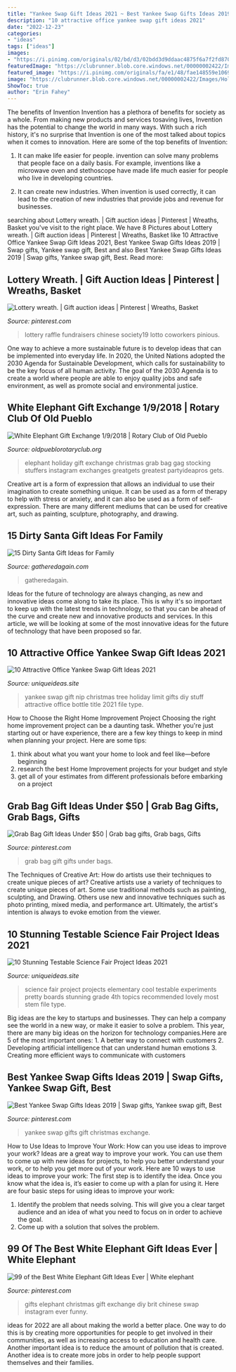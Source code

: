 ```yaml
---
title: "Yankee Swap Gift Ideas 2021 ~ Best Yankee Swap Gifts Ideas 2019"
description: "10 attractive office yankee swap gift ideas 2021"
date: "2022-12-23"
categories:
- "ideas"
tags: ["ideas"]
images:
- "https://i.pinimg.com/originals/02/bd/d3/02bdd3d9ddaac4875f6a7f2fd870f9e0.png"
featuredImage: "https://clubrunner.blob.core.windows.net/00000002422/Images/Holiday_White_Elephant_Party-1.png"
featured_image: "https://i.pinimg.com/originals/fa/e1/48/fae148559e10696cc9cd4e286f9b3d0d.jpg"
image: "https://clubrunner.blob.core.windows.net/00000002422/Images/Holiday_White_Elephant_Party-1.png"
ShowToc: true
author: "Erin Fahey"
---
```



The benefits of Invention
Invention has a plethora of benefits for society as a whole. From making new products and services tosaving lives, Invention has the potential to change the world in many ways. With such a rich history, it's no surprise that Invention is one of the most talked about topics when it comes to innovation. Here are some of the top benefits of Invention: 
1. It can make life easier for people. invention can solve many problems that people face on a daily basis. For example, inventions like a microwave oven and stethoscope have made life much easier for people who live in developing countries.

2. It can create new industries. When invention is used correctly, it can lead to the creation of new industries that provide jobs and revenue for businesses.

	

		
searching about Lottery wreath. | Gift auction ideas | Pinterest | Wreaths, Basket you've visit to the right place. We have 8 Pictures about Lottery wreath. | Gift auction ideas | Pinterest | Wreaths, Basket like 10 Attractive Office Yankee Swap Gift Ideas 2021, Best Yankee Swap Gifts Ideas 2019 | Swap gifts, Yankee swap gift, Best and also Best Yankee Swap Gifts Ideas 2019 | Swap gifts, Yankee swap gift, Best. Read more:
		
    
## Lottery Wreath. | Gift Auction Ideas | Pinterest | Wreaths, Basket

<img loading=lazy src="https://s-media-cache-ak0.pinimg.com/originals/3e/05/0b/3e050b380caa47a620f323b925a6199a.jpg" onerror="this.onerror=null;this.src='https://tse2.mm.bing.net/th?id=OIP.uVRRPd5vOt0qwZF02JnXLgHaJ4&amp;pid=15.1';" alt="Lottery wreath. | Gift auction ideas | Pinterest | Wreaths, Basket">

_Source: pinterest.com_

>lottery raffle fundraisers chinese society19 lotto coworkers pinious. 

	

One way to achieve a more sustainable future is to develop ideas that can be implemented into everyday life. In 2020, the United Nations adopted the 2030 Agenda for Sustainable Development, which calls for sustainability to be the key focus of all human activity. The goal of the 2030 Agenda is to create a world where people are able to enjoy quality jobs and safe environment, as well as promote social and environmental justice.

    
## White Elephant Gift Exchange 1/9/2018 | Rotary Club Of Old Pueblo

<img loading=lazy src="https://clubrunner.blob.core.windows.net/00000002422/Images/Holiday_White_Elephant_Party-1.png" onerror="this.onerror=null;this.src='https://tse1.mm.bing.net/th?id=OIP.pHnfCAT1bx_sArWOq3i58QHaHa&amp;pid=15.1';" alt="White Elephant Gift Exchange 1/9/2018 | Rotary Club of Old Pueblo">

_Source: oldpueblorotaryclub.org_

>elephant holiday gift exchange christmas grab bag gag stocking stuffers instagram exchanges greatgets greatest partyideapros gets. 

	

Creative art is a form of expression that allows an individual to use their imagination to create something unique. It can be used as a form of therapy to help with stress or anxiety, and it can also be used as a form of self-expression. There are many different mediums that can be used for creative art, such as painting, sculpture, photography, and drawing.

    
## 15 Dirty Santa Gift Ideas For Family

<img loading=lazy src="https://gatheredagain.com/wp-content/uploads/2014/11/15-Dirty-Santa-Gift-Ideas-for-Family.jpg" onerror="this.onerror=null;this.src='https://tse2.mm.bing.net/th?id=OIP.WBHSVNbVdatkRTc4Sic3GwHaDt&amp;pid=15.1';" alt="15 Dirty Santa Gift Ideas for Family">

_Source: gatheredagain.com_

>gatheredagain. 

	

Ideas for the future of technology are always changing, as new and innovative ideas come along to take its place. This is why it's so important to keep up with the latest trends in technology, so that you can be ahead of the curve and create new and innovative products and services. In this article, we will be looking at some of the most innovative ideas for the future of technology that have been proposed so far.

    
## 10 Attractive Office Yankee Swap Gift Ideas 2021

<img loading=lazy src="https://www.uniqueideas.site/wp-content/uploads/diy-yankee-swap-gift-15-limit-nip-christmas-tree-holiday-stuff-4.jpg" onerror="this.onerror=null;this.src='https://tse3.mm.bing.net/th?id=OIP.AiVPseOWmUJmvTVpz76W-wHaKf&amp;pid=15.1';" alt="10 Attractive Office Yankee Swap Gift Ideas 2021">

_Source: uniqueideas.site_

>yankee swap gift nip christmas tree holiday limit gifts diy stuff attractive office bottle title 2021 file type. 

	

How to Choose the Right Home Improvement Project
Choosing the right home improvement project can be a daunting task. Whether you're just starting out or have experience, there are a few key things to keep in mind when planning your project. Here are some tips: 
1. think about what you want your home to look and feel like—before beginning
2. research the best Home Improvement projects for your budget and style
3. get all of your estimates from different professionals before embarking on a project

    
## Grab Bag Gift Ideas Under $50 | Grab Bag Gifts, Grab Bags, Gifts

<img loading=lazy src="https://i.pinimg.com/736x/2b/f6/22/2bf622cbfe2f760089ec94d45dafb98e.jpg" onerror="this.onerror=null;this.src='https://tse4.mm.bing.net/th?id=OIP.kmNf30LHQU_yAYHoaollVgHaLG&amp;pid=15.1';" alt="Grab Bag Gift Ideas Under $50 | Grab bag gifts, Grab bags, Gifts">

_Source: pinterest.com_

>grab bag gift gifts under bags. 

	

The Techniques of Creative Art: How do artists use their techniques to create unique pieces of art?
Creative artists use a variety of techniques to create unique pieces of art. Some use traditional methods such as painting, sculpting, and Drawing. Others use new and innovative techniques such as photo printing, mixed media, and performance art. Ultimately, the artist's intention is always to evoke emotion from the viewer.

    
## 10 Stunning Testable Science Fair Project Ideas 2021

<img loading=lazy src="https://www.uniqueideas.site/wp-content/uploads/science-fair-projects-22-cool-hd-wallpaper-listtoday-3.jpg" onerror="this.onerror=null;this.src='https://tse1.mm.bing.net/th?id=OIP.c0v2C3NJmrxzVqBFTTDHLAHaFj&amp;pid=15.1';" alt="10 Stunning Testable Science Fair Project Ideas 2021">

_Source: uniqueideas.site_

>science fair project projects elementary cool testable experiments pretty boards stunning grade 4th topics recommended lovely most stem file type. 

	

Big ideas are the key to startups and businesses. They can help a company see the world in a new way, or make it easier to solve a problem. This year, there are many big ideas on the horizon for technology companies.Here are 5 of the most important ones: 1. A better way to connect with customers 2. Developing artificial intelligence that can understand human emotions 3. Creating more efficient ways to communicate with customers 
    
## Best Yankee Swap Gifts Ideas 2019 | Swap Gifts, Yankee Swap Gift, Best

<img loading=lazy src="https://i.pinimg.com/originals/fa/e1/48/fae148559e10696cc9cd4e286f9b3d0d.jpg" onerror="this.onerror=null;this.src='https://tse2.mm.bing.net/th?id=OIP.k6O_FnYvRsvFN1pgi7Ha1gHaLG&amp;pid=15.1';" alt="Best Yankee Swap Gifts Ideas 2019 | Swap gifts, Yankee swap gift, Best">

_Source: pinterest.com_

>yankee swap gifts gift christmas exchange. 

	

How to Use Ideas to Improve Your Work: How can you use ideas to improve your work?
Ideas are a great way to improve your work. You can use them to come up with new ideas for projects, to help you better understand your work, or to help you get more out of your work. Here are 10 ways to use ideas to improve your work: 
The first step is to identify the idea. Once you know what the idea is, it’s easier to come up with a plan for using it. Here are four basic steps for using ideas to improve your work: 
1) Identify the problem that needs solving. This will give you a clear target audience and an idea of what you need to focus on in order to achieve the goal. 
2) Come up with a solution that solves the problem.

    
## 99 Of The Best White Elephant Gift Ideas Ever | White Elephant

<img loading=lazy src="https://i.pinimg.com/originals/02/bd/d3/02bdd3d9ddaac4875f6a7f2fd870f9e0.png" onerror="this.onerror=null;this.src='https://tse3.mm.bing.net/th?id=OIP.cH0t4q_f3HUWTiWcpxR4qAHaHb&amp;pid=15.1';" alt="99 of the Best White Elephant Gift Ideas Ever | White elephant">

_Source: pinterest.com_

>gifts elephant christmas gift exchange diy brit chinese swap instagram ever funny. 

	

ideas for 2022 are all about making the world a better place. One way to do this is by creating more opportunities for people to get involved in their communities, as well as increasing access to education and health care. Another important idea is to reduce the amount of pollution that is created. Another idea is to create more jobs in order to help people support themselves and their families.

